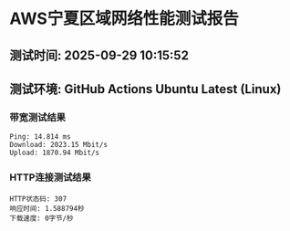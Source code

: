 # AWS宁夏区域网络性能测试报告
## 测试时间: 2025-09-29 10:15:52
## 测试环境: GitHub Actions Ubuntu Latest (Linux)

### 带宽测试结果
```
Ping: 14.814 ms
Download: 2023.15 Mbit/s
Upload: 1870.94 Mbit/s
```

### HTTP连接测试结果
```
HTTP状态码: 307
响应时间: 1.588794秒
下载速度: 0字节/秒
```

